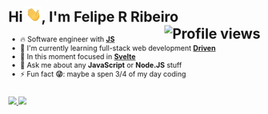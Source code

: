 <h1 align="left">Hi <img src="./img/hi.gif" height="30px" />, I'm Felipe R Ribeiro <img align="right" src="https://komarev.com/ghpvc/?username=Yokuny&style=for-the-badge&color=blue" alt="Profile views" /></h1>

- 🔥 Software engineer with **[JS](https://developer.mozilla.org/pt-BR/docs/Web/JavaScript)**
- 🔭 I'm currently learning full-stack web development **[Driven](https://github.com/driven-education)**
- 🌱 In this moment focused in **[Svelte](https://svelte.dev/)**
- 💬 Ask me about any **JavaScript** or **Node.JS** stuff
- ⚡ Fun fact **😜**: maybe a spen 3/4 of my day coding
<br><!-- maybe will no work in mozilla browser -->
<br>
<div style="display:flex; align-items: start;">
  <a href="https://github.com/Yokuny?tab=repositories">
    <img src="https://github-readme-stats.vercel.app/api?username=Yokuny&theme=radical&bg_color=00000000&hide_border=true&show_icons=true" />
    <img src="https://github-readme-stats.vercel.app/api/top-langs/?username=Yokuny&layout=compact&theme=radical&bg_color=00000000&hide_border=true" />
  </a>
</div>

